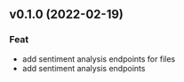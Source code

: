 ## v0.1.0 (2022-02-19)

### Feat

- add sentiment analysis endpoints for files
- add sentiment analysis endpoints

